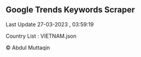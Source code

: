

## Google Trends Keywords Scraper 
 
Last Update 27-03-2023 , 03:59:19

Country List :
VIETNAM.json



© Abdul Muttaqin 

